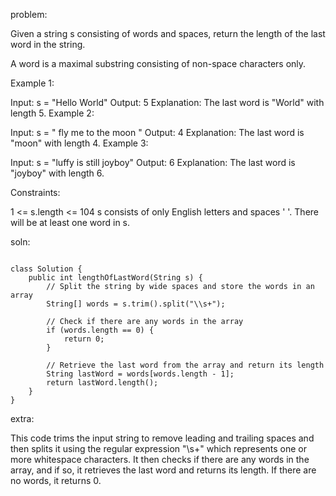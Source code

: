 problem:

Given a string s consisting of words and spaces, return the length of the last word in the string.

A word is a maximal 
substring
 consisting of non-space characters only.

 

Example 1:

Input: s = "Hello World"
Output: 5
Explanation: The last word is "World" with length 5.
Example 2:

Input: s = "   fly me   to   the moon  "
Output: 4
Explanation: The last word is "moon" with length 4.
Example 3:

Input: s = "luffy is still joyboy"
Output: 6
Explanation: The last word is "joyboy" with length 6.
 

Constraints:

1 <= s.length <= 104
s consists of only English letters and spaces ' '.
There will be at least one word in s.


soln:

```

class Solution {
    public int lengthOfLastWord(String s) {
        // Split the string by wide spaces and store the words in an array
        String[] words = s.trim().split("\\s+");

        // Check if there are any words in the array
        if (words.length == 0) {
            return 0;
        }

        // Retrieve the last word from the array and return its length
        String lastWord = words[words.length - 1];
        return lastWord.length();
    }
}

```


extra:

This code trims the input string to remove leading and trailing spaces and then splits it using the regular expression "\s+" which represents one or more whitespace characters. It then checks if there are any words in the array, and if so, it retrieves the last word and returns its length. If there are no words, it returns 0.